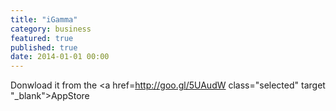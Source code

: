 ```yaml
---
title: "iGamma"
category: business
featured: true
published: true
date: 2014-01-01 00:00
---
```

Donwload it from the <a href=http://goo.gl/5UAudW class="selected" target "_blank">AppStore</a>